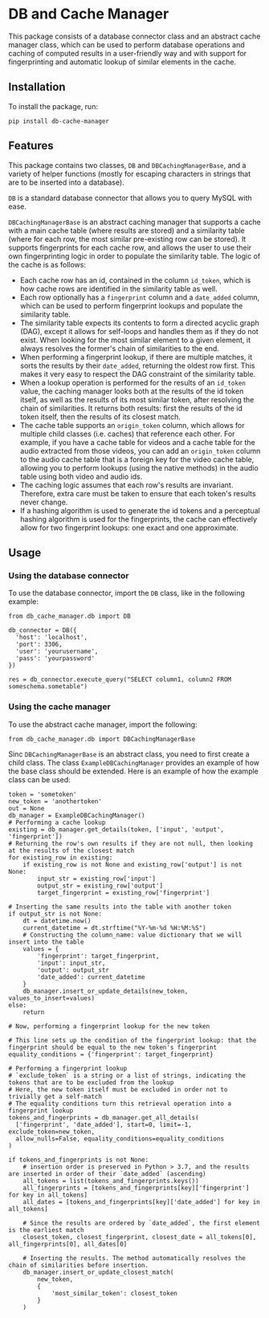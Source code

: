 # DB and Cache Manager

This package consists of a database connector class and an abstract cache manager class, which can be used to perform database operations and caching of computed results in a user-friendly way and with support for fingerprinting and automatic lookup of similar elements in the cache.

## Installation
To install the package, run:

```
pip install db-cache-manager
```

## Features

This package contains two classes, `DB` and `DBCachingManagerBase`, and a variety of helper functions (mostly for escaping characters in strings that are to be inserted into a database). 

`DB` is a standard database connector that allows you to query MySQL with ease.

`DBCachingManagerBase` is an abstract caching manager that supports a cache with a main cache table (where results are stored) and a similarity table (where for each row, the most similar pre-existing row can be stored). It supports fingerprints for each cache row, and allows the user to use their own fingerprinting logic in order to populate the similarity table. The logic of the cache is as follows:

* Each cache row has an id, contained in the column `id_token`, which is how cache rows are identified in the similarity table as well.
* Each row optionally has a `fingerprint` column and a `date_added` column, which can be used to perform fingerprint lookups and populate the similarity table.
* The similarity table expects its contents to form a directed acyclic graph (DAG), except it allows for self-loops and handles them as if they do not exist. When looking for the most similar element to a given element, it always resolves the former's chain of similarities to the end.
* When performing a fingerprint lookup, if there are multiple matches, it sorts the results by their `date_added`, returning the oldest row first. This makes it very easy to respect the DAG constraint of the similarity table.
* When a lookup operation is performed for the results of an `id_token` value, the caching manager looks both at the results of the id token itself, as well as the results of its most similar token, after resolving the chain of similarities. It returns both results: first the results of the id token itself, then the results of its closest match.
* The cache table supports an `origin_token` column, which allows for multiple child classes (i.e. caches) that reference each other. For example, if you have a cache table for videos and a cache table for the audio extracted from those videos, you can add an `origin_token` column to the audio cache table that is a foreign key for the video cache table, allowing you to perform lookups (using the native methods) in the audio table using both video and audio ids.
* The caching logic assumes that each row's results are invariant. Therefore, extra care must be taken to ensure that each token's results never change.
* If a hashing algorithm is used to generate the id tokens and a perceptual hashing algorithm is used for the fingerprints, the cache can effectively allow for two fingerprint lookups: one exact and one approximate.

## Usage

### Using the database connector

To use the database connector, import the `DB` class, like in the following example:

```
from db_cache_manager.db import DB

db_connector = DB({
  'host': 'localhost',
  'port': 3306,
  'user': 'yourusername',
  'pass': 'yourpassword'
})

res = db_connector.execute_query("SELECT column1, column2 FROM someschema.sometable")
```

### Using the cache manager

To use the abstract cache manager, import the following:

```
from db_cache_manager.db import DBCachingManagerBase
```

Sinc `DBCachingManagerBase` is an abstract class, you need to first create a child class. The class `ExampleDBCachingManager` provides an example of how the base class should be extended. Here is an example of how the example class can be used:

```
token = 'sometoken'
new_token = 'anothertoken'
out = None
db_manager = ExampleDBCachingManager()
# Performing a cache lookup
existing = db_manager.get_details(token, ['input', 'output', 'fingerprint'])
# Returning the row's own results if they are not null, then looking at the results of the closest match
for existing_row in existing:
    if existing_row is not None and existing_row['output'] is not None:
        input_str = existing_row['input']
        output_str = existing_row['output']
        target_fingerprint = existing_row['fingerprint']

# Inserting the same results into the table with another token
if output_str is not None:
    dt = datetime.now()
    current_datetime = dt.strftime("%Y-%m-%d %H:%M:%S")
    # Constructing the column_name: value dictionary that we will insert into the table
    values = {
        'fingerprint': target_fingerprint,
        'input': input_str,
        'output': output_str
        'date_added': current_datetime
    }
    db_manager.insert_or_update_details(new_token, values_to_insert=values)
else:
    return

# Now, performing a fingerprint lookup for the new token

# This line sets up the condition of the fingerprint lookup: that the fingerprint should be equal to the new token's fingerprint
equality_conditions = {'fingerprint': target_fingerprint}

# Performing a fingerprint lookup
# `exclude_token` is a string or a list of strings, indicating the tokens that are to be excluded from the lookup
# Here, the new token itself must be excluded in order not to trivially get a self-match
# The equality conditions turn this retrieval operation into a fingerprint lookup
tokens_and_fingerprints = db_manager.get_all_details(
  ['fingerprint', 'date_added'], start=0, limit=-1, exclude_token=new_token,
  allow_nulls=False, equality_conditions=equality_conditions
)

if tokens_and_fingerprints is not None:
    # insertion order is preserved in Python > 3.7, and the results are inserted in order of their `date_added` (ascending)
    all_tokens = list(tokens_and_fingerprints.keys())
    all_fingerprints = [tokens_and_fingerprints[key]['fingerprint'] for key in all_tokens]
    all_dates = [tokens_and_fingerprints[key]['date_added'] for key in all_tokens]

    # Since the results are ordered by `date_added`, the first element is the earliest match
    closest_token, closest_fingerprint, closest_date = all_tokens[0], all_fingerprints[0], all_dates[0]

    # Inserting the results. The method automatically resolves the chain of similarities before insertion.
    db_manager.insert_or_update_closest_match(
        new_token,
        {
            'most_similar_token': closest_token
        }
    )
```
